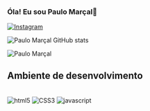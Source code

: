 ### Óla! Eu sou Paulo Marçal👋
[![Instagram](https://img.shields.io/badge/Instagram-E4405F?style=for-the-badge&logo=instagram&logoColor=white)](https://www.instagram.com/pjn_21/?next=%2F)

![Paulo Marçal GitHub stats](https://github-readme-stats.vercel.app/api?username=pjn821&show_icons=true&theme=dracula)

![Paulo Marçal](https://github-readme-stats.vercel.app/api/top-langs/?username=pjn821&hide_progress=true)

## Ambiente de desenvolvimento<br/>

<div style=" display: incline_block"><br/>
<img align="center" alt="html5" src=https://img.shields.io/badge/HTML5-E34F26?style=for-the-badge&logo=html5&logoColor=white/>
    <img align="center" alt="CSS3" src=https://img.shields.io/badge/CSS3-1572B6?style=for-the-badge&logo=css3&logoColor=white/>
     <img align="center" alt="javascript" src=https://img.shields.io/badge/JavaScript-F7DF1E?style=for-the-badge&logo=javascript&logoColor=black
	https://img.shields.io/badge/Node.js/>
    </div>
